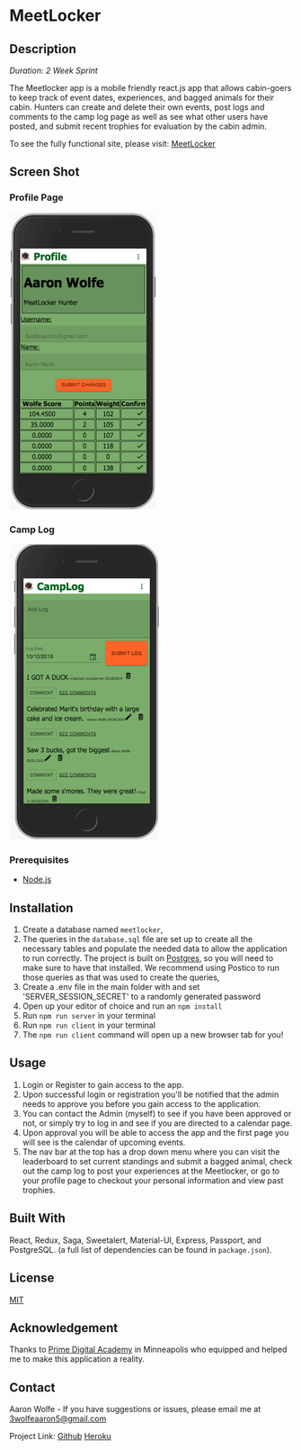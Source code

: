 # MeetLocker

## Description

_Duration: 2 Week Sprint_

The Meetlocker app is a mobile friendly react.js app that allows cabin-goers to keep track of event dates, experiences, and bagged animals for their cabin.  Hunters can create and delete their own events, post logs and comments to the camp log page as well as see what other users have posted, and submit recent trophies for evaluation by the cabin admin. 

To see the fully functional site, please visit: [MeetLocker](https://still-tundra-03699.herokuapp.com)

## Screen Shot

### Profile Page
![](public/ProfilePage.png)

### Camp Log
![](public/CampLog.png)

### Prerequisites

- [Node.js](https://nodejs.org/en/)

## Installation

1. Create a database named `meetlocker`,
2. The queries in the `database.sql` file are set up to create all the necessary tables and populate the needed data to allow the application to run correctly. The project is built on [Postgres](https://www.postgresql.org/download/), so you will need to make sure to have that installed. We recommend using Postico to run those queries as that was used to create the queries, 
3. Create a .env file in the main folder with and set 'SERVER_SESSION_SECRET' to a randomly generated password
4. Open up your editor of choice and run an `npm install`
5. Run `npm run server` in your terminal
6. Run `npm run client` in your terminal
7. The `npm run client` command will open up a new browser tab for you!

## Usage

1. Login or Register to gain access to the app.
2. Upon successful login or registration you'll be notified that the admin needs to approve you before you gain access to the application.
3. You can contact the Admin (myself) to see if you have been approved or not, or simply try to log in and see if you are directed to a calendar page.
4. Upon approval you will be able to access the app and the first page you will see is the calendar of upcoming events.
5. The nav bar at the top has a drop down menu where you can visit the leaderboard to set current standings and submit a bagged animal, check out the camp log to post your experiences at the Meetlocker, or go to your profile page to checkout your personal information and view past trophies.


## Built With

React, Redux, Saga, Sweetalert, Material-UI, Express, Passport, and PostgreSQL. (a full list of dependencies can be found in `package.json`).

## License
[MIT](https://choosealicense.com/licenses/mit/)


## Acknowledgement
Thanks to [Prime Digital Academy](www.primeacademy.io) in Minneapolis who equipped and helped me to make this application a reality.

## Contact

Aaron Wolfe - If you have suggestions or issues, please email me at 3wolfeaaron5@gmail.com

Project Link: [Github](https://github.com/Wherewolfe35/meetlocker-app)
[Heroku](https://still-tundra-03699.herokuapp.com)

